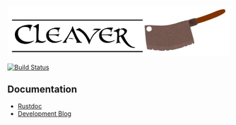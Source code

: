 ![Cleaver](doc/gfx/cleaver_banner.png)

[![Build Status](https://travis-ci.org/W4RH4WK/Cleaver.svg?branch=master)](https://travis-ci.org/W4RH4WK/Cleaver)

## Documentation

- [Rustdoc](https://W4RH4WK.github.io/Cleaver)
- [Development Blog](doc/blog)

